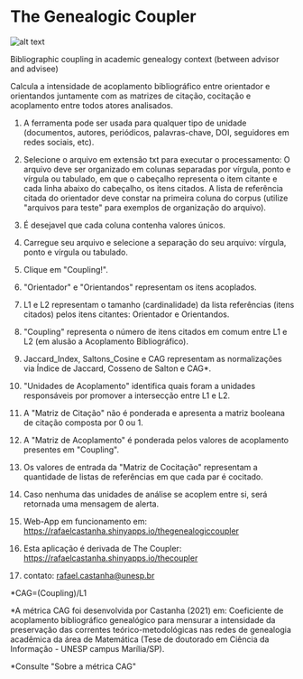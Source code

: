 # The Genealogic Coupler

![alt text](https://rafaelcastanha.shinyapps.io/thegenealogiccoupler/_w_e8cbf9a8/gc.png)

Bibliographic coupling in academic genealogy context (between advisor and advisee)

Calcula a intensidade de acoplamento bibliográfico entre orientador e orientandos juntamente com as matrizes de citação, cocitação e acoplamento entre todos atores analisados. 

1) A ferramenta pode ser usada para qualquer tipo de unidade (documentos, autores, periódicos, palavras-chave, DOI, seguidores em redes sociais, etc).

2) Selecione o arquivo em extensão txt para executar o processamento: O arquivo deve ser organizado em colunas separadas por vírgula, ponto e vírgula ou tabulado, em que o cabeçalho representa o item citante e cada linha abaixo do cabeçalho, os itens citados. A lista de referência citada do orientador deve constar na primeira coluna do corpus (utilize "arquivos para teste" para exemplos de organização do arquivo).

3) É desejavel que cada coluna contenha valores únicos.

4) Carregue seu arquivo e selecione a separação do seu arquivo: vírgula, ponto e vírgula ou tabulado.

5) Clique em "Coupling!".

6) "Orientador" e "Orientandos" representam os itens acoplados.

7) L1 e L2 representam o tamanho (cardinalidade) da lista referências (itens citados) pelos itens citantes: Orientador e Orientandos.

8) "Coupling" representa o número de itens citados em comum entre L1 e L2 (em alusão a Acoplamento Bibliográfico).

9) Jaccard_Index, Saltons_Cosine e CAG representam as normalizações via Índice de Jaccard, Cosseno de Salton e CAG*.

10) "Unidades de Acoplamento" identifica quais foram a unidades responsáveis por promover a intersecção entre L1 e L2.

11) A "Matriz de Citação" não é ponderada e apresenta a matriz booleana de citação composta por 0 ou 1.

12) A "Matriz de Acoplamento" é ponderada pelos valores de acoplamento presentes em "Coupling".

13) Os valores de entrada da "Matriz de Cocitação" representam a quantidade de listas de referências em que cada par é cocitado.

14) Caso nenhuma das unidades de análise se acoplem entre si, será retornada uma mensagem de alerta.

15) Web-App em funcionamento em: https://rafaelcastanha.shinyapps.io/thegenealogiccoupler

16) Esta aplicação é derivada de The Coupler: https://rafaelcastanha.shinyapps.io/thecoupler

17) contato: rafael.castanha@unesp.br

*CAG=(Coupling)/L1

*A métrica CAG foi desenvolvida por Castanha (2021) em: Coeficiente de acoplamento bibliográfico genealógico para mensurar a intensidade da preservação das correntes teórico-metodológicas nas redes de genealogia acadêmica da área de Matemática (Tese de doutorado em Ciência da Informação - UNESP campus Marília/SP). 

*Consulte "Sobre a métrica CAG"
